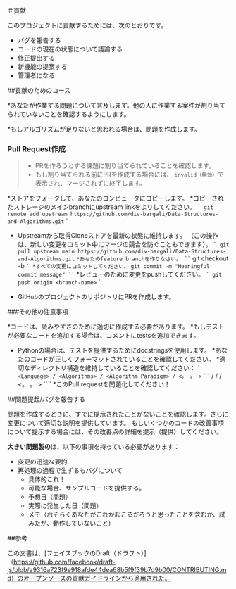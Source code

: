 ＃貢献

このプロジェクトに貢献するためには、次のとおりです。

 - バグを報告する
 - コードの現在の状態について議論する
 - 修正提出する
 - 新機能の提案する
 - 管理者になる


##貢献のためのコース

*あなたが作業する問題について言及します。他の人に作業する案件が割り当てられていないことを確認するようにします。

*もしアルゴリズムが足りないと思われる場合は、問題を作成します。

### Pull Request作成

>  -  PRを作ろうとする課題に割り当てられていることを確認します。
>  - もし割り当てられる前にPRを作成する場合には、 `invalid（無効）`で表示され、マージされずに終了します。

*ストアをフォークして、あなたのコンピュータにコピーします。
*コピーされたストレージのメインbranchにupstream linkをよりしてください。
    `` `
    git remote add upstream https://github.com/div-bargali/Data-Structures-and-Algorithms.git
    `` `
* Upstreamから取得Cloneストアを最新の状態に維持します。 （この操作は、新しい変更をコミット中にマージの競合を防ぐこともできます）。
    `` `
    git pull upstream main https://github.com/div-bargali/Data-Structures-and-Algorithms.git
    `` `
*あなたのfeature branchを作りなさい。
    `` `
    git checkout -b <feature-name>
    `` `
*すべての変更にコミットしてください。
    `` `
    git commit -m "Meaningful commit message"
    `` `
*レビューのために変更をpushしてください。
    `` `
    git push origin <branch-name>
    `` `

* GitHubのプロジェクトのリポジトリにPRを作成します。

###その他の注意事項

*コードは、読みやすさのために適切に作成する必要があります。
*もしテストが必要なコードを追加する場合は、コメントにtestsを追加できます。
* Pythonの場合は、テストを提供するためにdocstringsを使用します。
*あなたのコードが正しくフォーマットされていることを確認してください。
*適切なディレクトリ構造を維持していることを確認してください：
    `` `
    <Language> / <Algorithms> / <Algorithm Paradigm> / <。 。 >
    `` `
    `` `
    <Language> / <Data Structures> / <Data Structure name> / <。 。 >
    `` `
*このPull requestを問題化してください！

##問題提起/バグを報告する

問題を作成するときに、すでに提示されたことがないことを確認します。さらに変更について適切な説明を提供しています。
もしいくつかのコードの改善事項について提示する場合には、その改善点の詳細を提示（提供）してください。

**大きい問題製の**は、以下の事項を持っている必要があります：

 - 変更の迅速な要約
 - 再処理の過程で生ずるもバグについて
     - 具体的これ！
     - 可能な場合、サンプルコードを提供する。
     - 予想日（問題）
     - 実際に発生した日（問題）
     - メモ（おそらくあなたがこれが起こるだろうと思ったことを含むか、試みたが、動作していないこと）

##参考

この文書は、[フェイスブックのDraft（ドラフト）]（https://github.com/facebook/draft-js/blob/a9316a723f9e918afde44dea68b5f9f39b7d9b00/CONTRIBUTING.md）のオープンソースの貢献ガイドラインから適用された。
